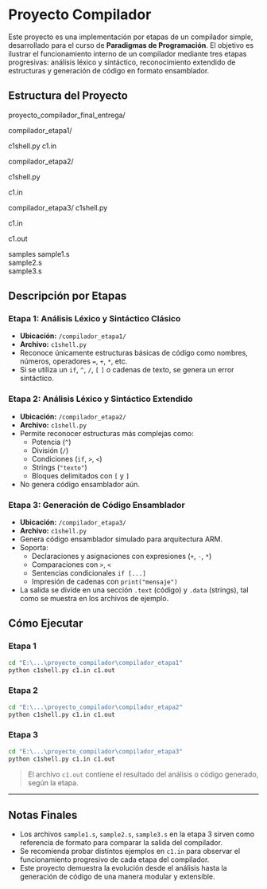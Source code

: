 # Proyecto Compilador

Este proyecto es una implementación por etapas de un compilador simple, desarrollado para el curso de **Paradigmas de Programación**. 
El objetivo es ilustrar el funcionamiento interno de un compilador mediante tres etapas progresivas: análisis léxico y sintáctico, reconocimiento 
extendido de estructuras y generación de código en formato ensamblador.

##  Estructura del Proyecto


proyecto_compilador_final_entrega/

 compilador_etapa1/
 
   c1shell.py
   c1.in
   
 compilador_etapa2/
 
   c1shell.py 
    
   c1.in

compilador_etapa3/
  c1shell.py
  
  c1.in
  
  c1.out
  
 samples
   sample1.s    
   sample2.s    
   sample3.s
        


## Descripción por Etapas

###  Etapa 1: Análisis Léxico y Sintáctico Clásico

- **Ubicación:** `/compilador_etapa1/`
- **Archivo:** `c1shell.py`
- Reconoce únicamente estructuras básicas de código como nombres, números, operadores `=`, `+`, `*`, etc.
- Si se utiliza un `if`, `^`, `/`, `[` `]` o cadenas de texto, se genera un error sintáctico.


###  Etapa 2: Análisis Léxico y Sintáctico Extendido

- **Ubicación:** `/compilador_etapa2/`
- **Archivo:** `c1shell.py`
- Permite reconocer estructuras más complejas como:
  - Potencia (`^`)
  - División (`/`)
  - Condiciones (`if`, `>`, `<`)
  - Strings (`"texto"`)
  - Bloques delimitados con `[` y `]`
- No genera código ensamblador aún.


###  Etapa 3: Generación de Código Ensamblador

- **Ubicación:** `/compilador_etapa3/`
- **Archivo:** `c1shell.py`
- Genera código ensamblador simulado para arquitectura ARM.
- Soporta:
  - Declaraciones y asignaciones con expresiones (`+`, `-`, `*`)
  - Comparaciones con `>`, `<`
  - Sentencias condicionales `if [...]`
  - Impresión de cadenas con `print("mensaje")`
- La salida se divide en una sección `.text` (código) y `.data` (strings), tal como se muestra en los archivos de ejemplo.



##  Cómo Ejecutar

### Etapa 1
```bash
cd "E:\...\proyecto_compilador\compilador_etapa1"
python c1shell.py c1.in c1.out
```

### Etapa 2
```bash
cd "E:\...\proyecto_compilador\compilador_etapa2"
python c1shell.py c1.in c1.out
```

### Etapa 3
```bash
cd "E:\...\proyecto_compilador\compilador_etapa3"
python c1shell.py c1.in c1.out
```

> El archivo `c1.out` contiene el resultado del análisis o código generado, según la etapa.

---

##  Notas Finales

- Los archivos `sample1.s`, `sample2.s`, `sample3.s` en la etapa 3 sirven como referencia de formato para comparar la salida del compilador.
- Se recomienda probar distintos ejemplos en `c1.in` para observar el funcionamiento progresivo de cada etapa del compilador.
- Este proyecto demuestra la evolución desde el análisis hasta la generación de código de una manera modular y extensible.

